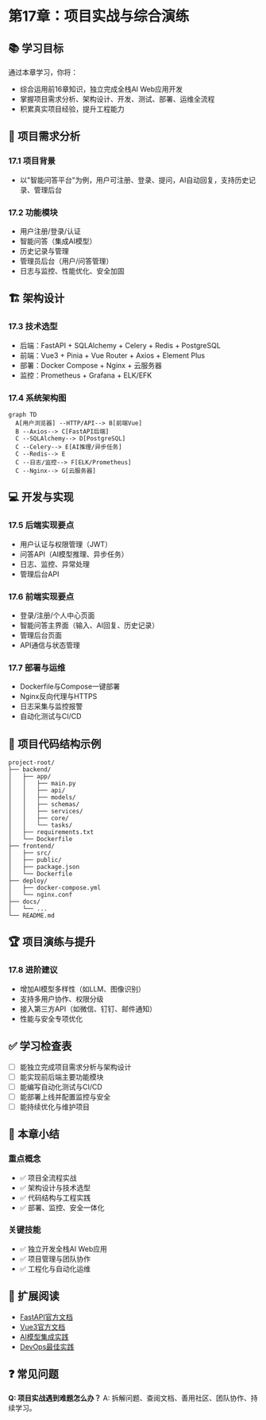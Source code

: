 # 第17章：项目实战与综合演练

## 📚 学习目标

通过本章学习，你将：
- 综合运用前16章知识，独立完成全栈AI Web应用开发
- 掌握项目需求分析、架构设计、开发、测试、部署、运维全流程
- 积累真实项目经验，提升工程能力

## 📝 项目需求分析

### 17.1 项目背景
- 以"智能问答平台"为例，用户可注册、登录、提问，AI自动回复，支持历史记录、管理后台

### 17.2 功能模块
- 用户注册/登录/认证
- 智能问答（集成AI模型）
- 历史记录与管理
- 管理员后台（用户/问答管理）
- 日志与监控、性能优化、安全加固

## 🏗️ 架构设计

### 17.3 技术选型
- 后端：FastAPI + SQLAlchemy + Celery + Redis + PostgreSQL
- 前端：Vue3 + Pinia + Vue Router + Axios + Element Plus
- 部署：Docker Compose + Nginx + 云服务器
- 监控：Prometheus + Grafana + ELK/EFK

### 17.4 系统架构图

```mermaid
graph TD
  A[用户浏览器] --HTTP/API--> B[前端Vue]
  B --Axios--> C[FastAPI后端]
  C --SQLAlchemy--> D[PostgreSQL]
  C --Celery--> E[AI推理/异步任务]
  C --Redis--> E
  C --日志/监控--> F[ELK/Prometheus]
  C --Nginx--> G[云服务器]
```

## 💻 开发与实现

### 17.5 后端实现要点
- 用户认证与权限管理（JWT）
- 问答API（AI模型推理、异步任务）
- 日志、监控、异常处理
- 管理后台API

### 17.6 前端实现要点
- 登录/注册/个人中心页面
- 智能问答主界面（输入、AI回复、历史记录）
- 管理后台页面
- API通信与状态管理

### 17.7 部署与运维
- Dockerfile与Compose一键部署
- Nginx反向代理与HTTPS
- 日志采集与监控报警
- 自动化测试与CI/CD

## 🧩 项目代码结构示例

```
project-root/
├── backend/
│   ├── app/
│   │   ├── main.py
│   │   ├── api/
│   │   ├── models/
│   │   ├── schemas/
│   │   ├── services/
│   │   ├── core/
│   │   └── tasks/
│   ├── requirements.txt
│   └── Dockerfile
├── frontend/
│   ├── src/
│   ├── public/
│   ├── package.json
│   └── Dockerfile
├── deploy/
│   ├── docker-compose.yml
│   └── nginx.conf
├── docs/
│   └── ...
└── README.md
```

## 🏆 项目演练与提升

### 17.8 进阶建议
- 增加AI模型多样性（如LLM、图像识别）
- 支持多用户协作、权限分级
- 接入第三方API（如微信、钉钉、邮件通知）
- 性能与安全专项优化

## ✅ 学习检查表

- [ ] 能独立完成项目需求分析与架构设计
- [ ] 能实现前后端主要功能模块
- [ ] 能编写自动化测试与CI/CD
- [ ] 能部署上线并配置监控与安全
- [ ] 能持续优化与维护项目

## 📝 本章小结

### 重点概念
- ✅ 项目全流程实战
- ✅ 架构设计与技术选型
- ✅ 代码结构与工程实践
- ✅ 部署、监控、安全一体化

### 关键技能
- ✅ 独立开发全栈AI Web应用
- ✅ 项目管理与团队协作
- ✅ 工程化与自动化运维

## 🔗 扩展阅读
- [FastAPI官方文档](https://fastapi.tiangolo.com/)
- [Vue3官方文档](https://vuejs.org/)
- [AI模型集成实践](https://github.com/fastai/fastai)
- [DevOps最佳实践](https://devops.com/)

## ❓ 常见问题

**Q: 项目实战遇到难题怎么办？**
A: 拆解问题、查阅文档、善用社区、团队协作、持续学习。 